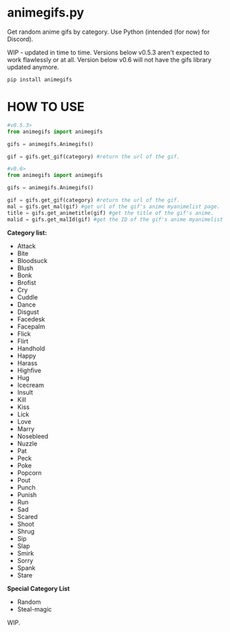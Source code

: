 # animegifs.py
Get random anime gifs by category. Use Python (intended (for now) for Discord).

WIP - updated in time to time. Versions below v0.5.3 aren't expected to work flawlessly or at all. Version below v0.6 will not have the gifs library updated anymore.

`pip install animegifs`

# HOW TO USE
```py
#v0.5.3>
from animegifs import animegifs

gifs = animegifs.Animegifs()

gif = gifs.get_gif(category) #return the url of the gif.
```

```py
#v0.6>
from animegifs import animegifs

gifs = animegifs.Animegifs()

gif = gifs.get_gif(category) #return the url of the gif.
mal = gifs.get_mal(gif) #get url of the gif's anime myanimelist page.
title = gifs.get_animetitle(gif) #get the title of the gif's anime.
malid = gifs.get_malId(gif) #get the ID of the gif's anime myanimelist page.
```

**Category list:** 

* Attack
* Bite
* Bloodsuck
* Blush
* Bonk
* Brofist
* Cry
* Cuddle
* Dance
* Disgust
* Facedesk
* Facepalm
* Flick
* Flirt
* Handhold
* Happy
* Harass
* Highfive
* Hug
* Icecream
* Insult
* Kill
* Kiss
* Lick
* Love
* Marry
* Nosebleed
* Nuzzle
* Pat
* Peck
* Poke
* Popcorn
* Pout
* Punch
* Punish
* Run
* Sad
* Scared
* Shoot
* Shrug
* Sip
* Slap
* Smirk
* Sorry
* Spank
* Stare

**Special Category List**

* Random
* Steal-magic

WIP.
